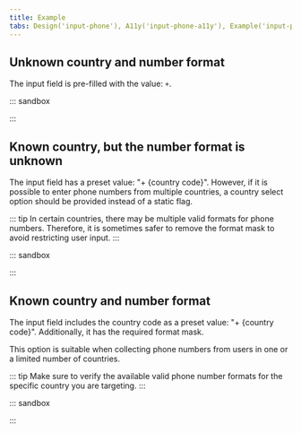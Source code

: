 ```yaml
---
title: Example
tabs: Design('input-phone'), A11y('input-phone-a11y'), Example('input-phone-code')
---
```


## Unknown country and number format

The input field is pre-filled with the value: `+`.

::: sandbox

<script lang="tsx">
import React, { useState } from 'react';
import Input from '@semcore/ui/input';
import CloseM from '@semcore/ui/icon/Close/m';
import { Text } from '@semcore/ui/typography';

const Demo = () => {
  const [value, setValue] = useState('+');
  return (
    <>
      <Text tag='label' htmlFor='basic-example' size={200} mr={2}>
        Phone
      </Text>
      <Input w={180}>
        <Input.Value id='basic-example' value={value} onChange={(v) => setValue(v)} />
        {value.length > 1 && (
          <Input.Addon
            tag={CloseM}
            interactive
            aria-label='Clear field'
            onClick={() => setValue('+')}
          />
        )}
      </Input>
    </>
  );
};


</script>

:::

## Known country, but the number format is unknown

The input field has a preset value: "+ {country code}". However, if it is possible to enter phone numbers from multiple countries, a country select option should be provided instead of a static flag.

::: tip
In certain countries, there may be multiple valid formats for phone numbers. Therefore, it is sometimes safer to remove the format mask to avoid restricting user input.
:::

::: sandbox

<script lang="tsx">
import React, { useState } from 'react';
import Input from '@semcore/ui/input';
import Flag from '@semcore/ui/flags';
import CloseM from '@semcore/ui/icon/Close/m';

const Demo = () => {
  const [value, setValue] = useState('+1');
  return (
    <Input w={180}>
      <Input.Addon>
        <Flag iso2='US' />
      </Input.Addon>
      <Input.Value value={value} onChange={(v) => setValue(v)} />
      {Number.parseInt(value, 10) > 2 && (
        <Input.Addon
          tag={CloseM}
          interactive
          aria-label='Clear field'
          onClick={() => setValue('+1')}
        />
      )}
    </Input>
  );
};


</script>

:::

## Known country and number format

The input field includes the country code as a preset value: "+ {country code}". Additionally, it has the required format mask.

This option is suitable when collecting phone numbers from users in one or a limited number of countries.

::: tip
Make sure to verify the available valid phone number formats for the specific country you are targeting.
:::

::: sandbox

<script lang="tsx">
import React, { useState, useEffect, useRef } from 'react';
import Input from '@semcore/ui/input';
import InputMask, { getAfterPositionValue } from '@semcore/ui/input-mask';
import Select, { InputSearch } from '@semcore/ui/select';
import NeighborLocation from '@semcore/ui/neighbor-location';
import Flag, { iso2Name } from '@semcore/ui/flags';
import { Text } from '@semcore/ui/typography';
import CloseM from '@semcore/ui/icon/Close/m';

const CountryCodes = {
  AF: { name: 'Afghanistan', dial_code: '+93', code: 'AF' },
  AX: { name: 'Åland Islands', dial_code: '+358', code: 'AX' },
  AL: { name: 'Albania', dial_code: '+355', code: 'AL' },
  DZ: { name: 'Algeria', dial_code: '+213', code: 'DZ' },
  AS: { name: 'American Samoa', dial_code: '+1684', code: 'AS' },
  AD: { name: 'Andorra', dial_code: '+376', code: 'AD' },
  AO: { name: 'Angola', dial_code: '+244', code: 'AO' },
  AI: { name: 'Anguilla', dial_code: '+1264', code: 'AI' },
  AQ: { name: 'Antarctica', dial_code: '+672', code: 'AQ' },
  AG: { name: 'Antigua and Barbuda', dial_code: '+1268', code: 'AG' },
  AR: { name: 'Argentina', dial_code: '+54', code: 'AR' },
  AM: { name: 'Armenia', dial_code: '+374', code: 'AM' },
  AW: { name: 'Aruba', dial_code: '+297', code: 'AW' },
  AU: { name: 'Australia', dial_code: '+61', code: 'AU' },
  AT: { name: 'Austria', dial_code: '+43', code: 'AT' },
  AZ: { name: 'Azerbaijan', dial_code: '+994', code: 'AZ' },
  BS: { name: 'Bahamas', dial_code: '+1242', code: 'BS' },
  BH: { name: 'Bahrain', dial_code: '+973', code: 'BH' },
  BD: { name: 'Bangladesh', dial_code: '+880', code: 'BD' },
  BB: { name: 'Barbados', dial_code: '+1246', code: 'BB' },
  BY: { name: 'Belarus', dial_code: '+375', code: 'BY' },
  BE: { name: 'Belgium', dial_code: '+32', code: 'BE' },
  BZ: { name: 'Belize', dial_code: '+501', code: 'BZ' },
  BJ: { name: 'Benin', dial_code: '+229', code: 'BJ' },
  BM: { name: 'Bermuda', dial_code: '+1441', code: 'BM' },
  BT: { name: 'Bhutan', dial_code: '+975', code: 'BT' },
  BO: { name: 'Bolivia, Plurinational State of bolivia', dial_code: '+591', code: 'BO' },
  BA: { name: 'Bosnia and Herzegovina', dial_code: '+387', code: 'BA' },
  BW: { name: 'Botswana', dial_code: '+267', code: 'BW' },
  BV: { name: 'Bouvet Island', dial_code: '+47', code: 'BV' },
  BR: { name: 'Brazil', dial_code: '+55', code: 'BR' },
  IO: { name: 'British Indian Ocean Territory', dial_code: '+246', code: 'IO' },
  BN: { name: 'Brunei Darussalam', dial_code: '+673', code: 'BN' },
  BG: { name: 'Bulgaria', dial_code: '+359', code: 'BG' },
  BF: { name: 'Burkina Faso', dial_code: '+226', code: 'BF' },
  BI: { name: 'Burundi', dial_code: '+257', code: 'BI' },
  KH: { name: 'Cambodia', dial_code: '+855', code: 'KH' },
  CM: { name: 'Cameroon', dial_code: '+237', code: 'CM' },
  CA: { name: 'Canada', dial_code: '+1', code: 'CA' },
  CV: { name: 'Cape Verde', dial_code: '+238', code: 'CV' },
  KY: { name: 'Cayman Islands', dial_code: '+ 345', code: 'KY' },
  CF: { name: 'Central African Republic', dial_code: '+236', code: 'CF' },
  TD: { name: 'Chad', dial_code: '+235', code: 'TD' },
  CL: { name: 'Chile', dial_code: '+56', code: 'CL' },
  CN: { name: 'China', dial_code: '+86', code: 'CN' },
  CX: { name: 'Christmas Island', dial_code: '+61', code: 'CX' },
  CC: { name: 'Cocos (Keeling) Islands', dial_code: '+61', code: 'CC' },
  CO: { name: 'Colombia', dial_code: '+57', code: 'CO' },
  KM: { name: 'Comoros', dial_code: '+269', code: 'KM' },
  CG: { name: 'Congo', dial_code: '+242', code: 'CG' },
  CD: { name: 'Congo, The Democratic Republic of the Congo', dial_code: '+243', code: 'CD' },
  CK: { name: 'Cook Islands', dial_code: '+682', code: 'CK' },
  CR: { name: 'Costa Rica', dial_code: '+506', code: 'CR' },
  CI: { name: "Cote d'Ivoire", dial_code: '+225', code: 'CI' },
  HR: { name: 'Croatia', dial_code: '+385', code: 'HR' },
  CU: { name: 'Cuba', dial_code: '+53', code: 'CU' },
  CY: { name: 'Cyprus', dial_code: '+357', code: 'CY' },
  CZ: { name: 'Czech Republic', dial_code: '+420', code: 'CZ' },
  DK: { name: 'Denmark', dial_code: '+45', code: 'DK' },
  DJ: { name: 'Djibouti', dial_code: '+253', code: 'DJ' },
  DM: { name: 'Dominica', dial_code: '+1767', code: 'DM' },
  DO: { name: 'Dominican Republic', dial_code: '+1849', code: 'DO' },
  EC: { name: 'Ecuador', dial_code: '+593', code: 'EC' },
  EG: { name: 'Egypt', dial_code: '+20', code: 'EG' },
  SV: { name: 'El Salvador', dial_code: '+503', code: 'SV' },
  GQ: { name: 'Equatorial Guinea', dial_code: '+240', code: 'GQ' },
  ER: { name: 'Eritrea', dial_code: '+291', code: 'ER' },
  EE: { name: 'Estonia', dial_code: '+372', code: 'EE' },
  ET: { name: 'Ethiopia', dial_code: '+251', code: 'ET' },
  FK: { name: 'Falkland Islands (Malvinas)', dial_code: '+500', code: 'FK' },
  FO: { name: 'Faroe Islands', dial_code: '+298', code: 'FO' },
  FJ: { name: 'Fiji', dial_code: '+679', code: 'FJ' },
  FI: { name: 'Finland', dial_code: '+358', code: 'FI' },
  FR: { name: 'France', dial_code: '+33', code: 'FR' },
  GF: { name: 'French Guiana', dial_code: '+594', code: 'GF' },
  PF: { name: 'French Polynesia', dial_code: '+689', code: 'PF' },
  TF: { name: 'French Southern Territories', dial_code: '+262', code: 'TF' },
  GA: { name: 'Gabon', dial_code: '+241', code: 'GA' },
  GM: { name: 'Gambia', dial_code: '+220', code: 'GM' },
  GE: { name: 'Georgia', dial_code: '+995', code: 'GE' },
  DE: { name: 'Germany', dial_code: '+49', code: 'DE' },
  GH: { name: 'Ghana', dial_code: '+233', code: 'GH' },
  GI: { name: 'Gibraltar', dial_code: '+350', code: 'GI' },
  GR: { name: 'Greece', dial_code: '+30', code: 'GR' },
  GL: { name: 'Greenland', dial_code: '+299', code: 'GL' },
  GD: { name: 'Grenada', dial_code: '+1473', code: 'GD' },
  GP: { name: 'Guadeloupe', dial_code: '+590', code: 'GP' },
  GU: { name: 'Guam', dial_code: '+1671', code: 'GU' },
  GT: { name: 'Guatemala', dial_code: '+502', code: 'GT' },
  GG: { name: 'Guernsey', dial_code: '+44', code: 'GG' },
  GN: { name: 'Guinea', dial_code: '+224', code: 'GN' },
  GW: { name: 'Guinea-Bissau', dial_code: '+245', code: 'GW' },
  GY: { name: 'Guyana', dial_code: '+592', code: 'GY' },
  HT: { name: 'Haiti', dial_code: '+509', code: 'HT' },
  HM: { name: 'Heard Island and Mcdonald Islands', dial_code: '+0', code: 'HM' },
  VA: { name: 'Holy See (Vatican City State)', dial_code: '+379', code: 'VA' },
  HN: { name: 'Honduras', dial_code: '+504', code: 'HN' },
  HK: { name: 'Hong Kong', dial_code: '+852', code: 'HK' },
  HU: { name: 'Hungary', dial_code: '+36', code: 'HU' },
  IS: { name: 'Iceland', dial_code: '+354', code: 'IS' },
  IN: { name: 'India', dial_code: '+91', code: 'IN' },
  ID: { name: 'Indonesia', dial_code: '+62', code: 'ID' },
  IR: { name: 'Iran, Islamic Republic of Persian Gulf', dial_code: '+98', code: 'IR' },
  IQ: { name: 'Iraq', dial_code: '+964', code: 'IQ' },
  IE: { name: 'Ireland', dial_code: '+353', code: 'IE' },
  IM: { name: 'Isle of Man', dial_code: '+44', code: 'IM' },
  IL: { name: 'Israel', dial_code: '+972', code: 'IL' },
  IT: { name: 'Italy', dial_code: '+39', code: 'IT' },
  JM: { name: 'Jamaica', dial_code: '+1876', code: 'JM' },
  JP: { name: 'Japan', dial_code: '+81', code: 'JP' },
  JE: { name: 'Jersey', dial_code: '+44', code: 'JE' },
  JO: { name: 'Jordan', dial_code: '+962', code: 'JO' },
  KZ: { name: 'Kazakhstan', dial_code: '+7', code: 'KZ' },
  KE: { name: 'Kenya', dial_code: '+254', code: 'KE' },
  KI: { name: 'Kiribati', dial_code: '+686', code: 'KI' },
  KP: { name: "Korea, Democratic People's Republic of Korea", dial_code: '+850', code: 'KP' },
  KR: { name: 'Korea, Republic of South Korea', dial_code: '+82', code: 'KR' },
  XK: { name: 'Kosovo', dial_code: '+383', code: 'XK' },
  KW: { name: 'Kuwait', dial_code: '+965', code: 'KW' },
  KG: { name: 'Kyrgyzstan', dial_code: '+996', code: 'KG' },
  LA: { name: 'Laos', dial_code: '+856', code: 'LA' },
  LV: { name: 'Latvia', dial_code: '+371', code: 'LV' },
  LB: { name: 'Lebanon', dial_code: '+961', code: 'LB' },
  LS: { name: 'Lesotho', dial_code: '+266', code: 'LS' },
  LR: { name: 'Liberia', dial_code: '+231', code: 'LR' },
  LY: { name: 'Libyan Arab Jamahiriya', dial_code: '+218', code: 'LY' },
  LI: { name: 'Liechtenstein', dial_code: '+423', code: 'LI' },
  LT: { name: 'Lithuania', dial_code: '+370', code: 'LT' },
  LU: { name: 'Luxembourg', dial_code: '+352', code: 'LU' },
  MO: { name: 'Macao', dial_code: '+853', code: 'MO' },
  MK: { name: 'Macedonia', dial_code: '+389', code: 'MK' },
  MG: { name: 'Madagascar', dial_code: '+261', code: 'MG' },
  MW: { name: 'Malawi', dial_code: '+265', code: 'MW' },
  MY: { name: 'Malaysia', dial_code: '+60', code: 'MY' },
  MV: { name: 'Maldives', dial_code: '+960', code: 'MV' },
  ML: { name: 'Mali', dial_code: '+223', code: 'ML' },
  MT: { name: 'Malta', dial_code: '+356', code: 'MT' },
  MH: { name: 'Marshall Islands', dial_code: '+692', code: 'MH' },
  MQ: { name: 'Martinique', dial_code: '+596', code: 'MQ' },
  MR: { name: 'Mauritania', dial_code: '+222', code: 'MR' },
  MU: { name: 'Mauritius', dial_code: '+230', code: 'MU' },
  YT: { name: 'Mayotte', dial_code: '+262', code: 'YT' },
  MX: { name: 'Mexico', dial_code: '+52', code: 'MX' },
  FM: { name: 'Micronesia, Federated States of Micronesia', dial_code: '+691', code: 'FM' },
  MD: { name: 'Moldova', dial_code: '+373', code: 'MD' },
  MC: { name: 'Monaco', dial_code: '+377', code: 'MC' },
  MN: { name: 'Mongolia', dial_code: '+976', code: 'MN' },
  ME: { name: 'Montenegro', dial_code: '+382', code: 'ME' },
  MS: { name: 'Montserrat', dial_code: '+1664', code: 'MS' },
  MA: { name: 'Morocco', dial_code: '+212', code: 'MA' },
  MZ: { name: 'Mozambique', dial_code: '+258', code: 'MZ' },
  MM: { name: 'Myanmar', dial_code: '+95', code: 'MM' },
  NA: { name: 'Namibia', dial_code: '+264', code: 'NA' },
  NR: { name: 'Nauru', dial_code: '+674', code: 'NR' },
  NP: { name: 'Nepal', dial_code: '+977', code: 'NP' },
  NL: { name: 'Netherlands', dial_code: '+31', code: 'NL' },
  AN: { name: 'Netherlands Antilles', dial_code: '+599', code: 'AN' },
  NC: { name: 'New Caledonia', dial_code: '+687', code: 'NC' },
  NZ: { name: 'New Zealand', dial_code: '+64', code: 'NZ' },
  NI: { name: 'Nicaragua', dial_code: '+505', code: 'NI' },
  NE: { name: 'Niger', dial_code: '+227', code: 'NE' },
  NG: { name: 'Nigeria', dial_code: '+234', code: 'NG' },
  NU: { name: 'Niue', dial_code: '+683', code: 'NU' },
  NF: { name: 'Norfolk Island', dial_code: '+672', code: 'NF' },
  MP: { name: 'Northern Mariana Islands', dial_code: '+1670', code: 'MP' },
  NO: { name: 'Norway', dial_code: '+47', code: 'NO' },
  OM: { name: 'Oman', dial_code: '+968', code: 'OM' },
  PK: { name: 'Pakistan', dial_code: '+92', code: 'PK' },
  PW: { name: 'Palau', dial_code: '+680', code: 'PW' },
  PS: { name: 'Palestinian Territory, Occupied', dial_code: '+970', code: 'PS' },
  PA: { name: 'Panama', dial_code: '+507', code: 'PA' },
  PG: { name: 'Papua New Guinea', dial_code: '+675', code: 'PG' },
  PY: { name: 'Paraguay', dial_code: '+595', code: 'PY' },
  PE: { name: 'Peru', dial_code: '+51', code: 'PE' },
  PH: { name: 'Philippines', dial_code: '+63', code: 'PH' },
  PN: { name: 'Pitcairn', dial_code: '+64', code: 'PN' },
  PL: { name: 'Poland', dial_code: '+48', code: 'PL' },
  PT: { name: 'Portugal', dial_code: '+351', code: 'PT' },
  PR: { name: 'Puerto Rico', dial_code: '+1939', code: 'PR' },
  QA: { name: 'Qatar', dial_code: '+974', code: 'QA' },
  RO: { name: 'Romania', dial_code: '+40', code: 'RO' },
  RU: { name: 'Russia', dial_code: '+7', code: 'RU' },
  RW: { name: 'Rwanda', dial_code: '+250', code: 'RW' },
  RE: { name: 'Reunion', dial_code: '+262', code: 'RE' },
  BL: { name: 'Saint Barthelemy', dial_code: '+590', code: 'BL' },
  SH: { name: 'Saint Helena, Ascension and Tristan Da Cunha', dial_code: '+290', code: 'SH' },
  KN: { name: 'Saint Kitts and Nevis', dial_code: '+1869', code: 'KN' },
  LC: { name: 'Saint Lucia', dial_code: '+1758', code: 'LC' },
  MF: { name: 'Saint Martin', dial_code: '+590', code: 'MF' },
  PM: { name: 'Saint Pierre and Miquelon', dial_code: '+508', code: 'PM' },
  VC: { name: 'Saint Vincent and the Grenadines', dial_code: '+1784', code: 'VC' },
  WS: { name: 'Samoa', dial_code: '+685', code: 'WS' },
  SM: { name: 'San Marino', dial_code: '+378', code: 'SM' },
  ST: { name: 'Sao Tome and Principe', dial_code: '+239', code: 'ST' },
  SA: { name: 'Saudi Arabia', dial_code: '+966', code: 'SA' },
  SN: { name: 'Senegal', dial_code: '+221', code: 'SN' },
  RS: { name: 'Serbia', dial_code: '+381', code: 'RS' },
  SC: { name: 'Seychelles', dial_code: '+248', code: 'SC' },
  SL: { name: 'Sierra Leone', dial_code: '+232', code: 'SL' },
  SG: { name: 'Singapore', dial_code: '+65', code: 'SG' },
  SK: { name: 'Slovakia', dial_code: '+421', code: 'SK' },
  SI: { name: 'Slovenia', dial_code: '+386', code: 'SI' },
  SB: { name: 'Solomon Islands', dial_code: '+677', code: 'SB' },
  SO: { name: 'Somalia', dial_code: '+252', code: 'SO' },
  ZA: { name: 'South Africa', dial_code: '+27', code: 'ZA' },
  SS: { name: 'South Sudan', dial_code: '+211', code: 'SS' },
  GS: { name: 'South Georgia and the South Sandwich Islands', dial_code: '+500', code: 'GS' },
  ES: { name: 'Spain', dial_code: '+34', code: 'ES' },
  LK: { name: 'Sri Lanka', dial_code: '+94', code: 'LK' },
  SD: { name: 'Sudan', dial_code: '+249', code: 'SD' },
  SR: { name: 'Suriname', dial_code: '+597', code: 'SR' },
  SJ: { name: 'Svalbard and Jan Mayen', dial_code: '+47', code: 'SJ' },
  SZ: { name: 'Swaziland', dial_code: '+268', code: 'SZ' },
  SE: { name: 'Sweden', dial_code: '+46', code: 'SE' },
  CH: { name: 'Switzerland', dial_code: '+41', code: 'CH' },
  SY: { name: 'Syrian Arab Republic', dial_code: '+963', code: 'SY' },
  TW: { name: 'Taiwan', dial_code: '+886', code: 'TW' },
  TJ: { name: 'Tajikistan', dial_code: '+992', code: 'TJ' },
  TZ: { name: 'Tanzania, United Republic of Tanzania', dial_code: '+255', code: 'TZ' },
  TH: { name: 'Thailand', dial_code: '+66', code: 'TH' },
  TL: { name: 'Timor-Leste', dial_code: '+670', code: 'TL' },
  TG: { name: 'Togo', dial_code: '+228', code: 'TG' },
  TK: { name: 'Tokelau', dial_code: '+690', code: 'TK' },
  TO: { name: 'Tonga', dial_code: '+676', code: 'TO' },
  TT: { name: 'Trinidad and Tobago', dial_code: '+1868', code: 'TT' },
  TN: { name: 'Tunisia', dial_code: '+216', code: 'TN' },
  TR: { name: 'Turkey', dial_code: '+90', code: 'TR' },
  TM: { name: 'Turkmenistan', dial_code: '+993', code: 'TM' },
  TC: { name: 'Turks and Caicos Islands', dial_code: '+1649', code: 'TC' },
  TV: { name: 'Tuvalu', dial_code: '+688', code: 'TV' },
  UG: { name: 'Uganda', dial_code: '+256', code: 'UG' },
  UA: { name: 'Ukraine', dial_code: '+380', code: 'UA' },
  AE: { name: 'United Arab Emirates', dial_code: '+971', code: 'AE' },
  GB: { name: 'United Kingdom', dial_code: '+44', code: 'GB' },
  US: { name: 'United States', dial_code: '+1', code: 'US' },
  UY: { name: 'Uruguay', dial_code: '+598', code: 'UY' },
  UZ: { name: 'Uzbekistan', dial_code: '+998', code: 'UZ' },
  VU: { name: 'Vanuatu', dial_code: '+678', code: 'VU' },
  VE: { name: 'Venezuela, Bolivarian Republic of Venezuela', dial_code: '+58', code: 'VE' },
  VN: { name: 'Vietnam', dial_code: '+84', code: 'VN' },
  VG: { name: 'Virgin Islands, British', dial_code: '+1284', code: 'VG' },
  VI: { name: 'Virgin Islands, U.S.', dial_code: '+1340', code: 'VI' },
  WF: { name: 'Wallis and Futuna', dial_code: '+681', code: 'WF' },
  YE: { name: 'Yemen', dial_code: '+967', code: 'YE' },
  ZM: { name: 'Zambia', dial_code: '+260', code: 'ZM' },
  ZW: { name: 'Zimbabwe', dial_code: '+263', code: 'ZW' },
};

const listActuallyCountryCodes = Object.keys(CountryCodes)
  .filter((iso2) => iso2Name[iso2])
  .reduce((acc, iso2) => {
    return { ...acc, [CountryCodes[iso2].name]: CountryCodes[iso2] };
  }, {});

const Demo = () => {
  const inputMaskRef = useRef(null);
  const [filter, setFilterValue] = useState('');
  const [option, setOption] = useState(listActuallyCountryCodes['Zimbabwe']);
  const [value, setValue] = useState(option.dial_code);
  const [valueMask, setValueMask] = useState(`${option.dial_code} (___)___-____`);
  let country;

  useEffect(() => {
    setValueMask(`${option.dial_code} (___)___-____`);
  }, [option]);

  useEffect(() => {
    if (value === valueMask) {
      const position = getAfterPositionValue(value);
      inputMaskRef?.current.setSelectionRange(position, position);
    }
  }, [value, valueMask]);

  return (
    <NeighborLocation controlsLength={2}>
      <Select
        value={option}
        onChange={(value) => {
          country = listActuallyCountryCodes[value];
          setOption(country);
          setValue(country.dial_code);
          inputMaskRef?.current.focus();
        }}
      >
        <Select.Trigger>
          <Flag iso2={option.code} />
        </Select.Trigger>

        <Select.Popper>
          <>
            <InputSearch placeholder='Search' value={filter} onChange={setFilterValue} />

            <Select.List hMax='240px' w='232px'>
              {Object.keys(listActuallyCountryCodes)
                .filter((countryName) => countryName.toLowerCase().includes(filter))
                .map((countryName) => (
                  <Select.Option key={countryName} value={countryName}>
                    <Text size={200} mr={2} flex='0 0 auto'>
                      <Flag iso2={listActuallyCountryCodes[countryName].code} />
                    </Text>
                    <Text size={200} mr={2}>
                      {countryName}
                    </Text>
                    <Text size={200} color='gray60'>
                      {listActuallyCountryCodes[countryName].dial_code}
                    </Text>
                  </Select.Option>
                ))}
            </Select.List>
          </>
        </Select.Popper>
      </Select>
      <InputMask w={180}>
        <InputMask.Value
          ref={inputMaskRef}
          value={value}
          onChange={setValue}
          mask={valueMask.replace(/_/g, '9')}
        />
        {value !== valueMask && (
          <Input.Addon
            tag={CloseM}
            aria-label='Clear value'
            interactive
            onClick={() => setValue(valueMask)}
          />
        )}
      </InputMask>
    </NeighborLocation>
  );
};


</script>

:::
